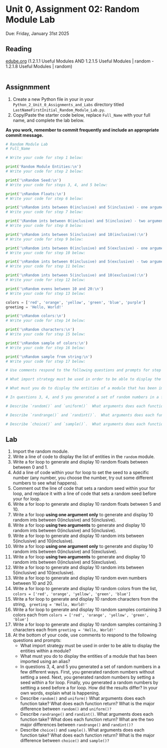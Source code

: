 # Unit 0, Assignment 02: Random Module Lab
Due: Friday, January 31st 2025

## Reading
[edube.org](edube.org) (1.2.1.1 Useful Modules AND 1.2.1.5 Useful Modules | random - 1.2.1.8 Useful Modules | random)<br><br>

## Assignmment
1. Create a new Python file in your in your `Python_2_Unit_0_Assignments_and_Labs` directory titled `LastNameFirstInitial_Random_Module_Lab.py`.
2. Copy/Paste the starter code below, replace `Full_Name` with your full name, and complete the lab below.

**As you work, remember to commit frequently and include an appropriate commit message.**

```python
# Random Module Lab
# Full_Name

# Write your code for step 1 below:

print('Random Module Entities:\n')
# Write your code for step 2 below:

print('\nRandom Seed:\n')
# Write your code for steps 3, 4, and 5 below:

print('\nRandom Floats:\n')
# Write your code for step 6 below:

print('\nRandom ints between 0(inclusive) and 5(inclusive) - one argument:\n')
# Write your code for step 7 below:

print('\Random ints between 0(inclusive) and 5(inclusive) - two arguments:\n')
# Write your code for step 8 below:

print('\nRandom ints between 5(inclusive) and 10(inclusive):\n')
# Write your code for step 9 below:

print('\nRandom ints between 0(inclusive) and 5(exclusive) - one argument:\n')
# Write your code for step 10 below:

print('\nRandom ints between 0(inclusive) and 5(exclusive) - two arguments:\n')
# Write your code for step 11 below:

print('\nRandom ints between 5(inclusive) and 10(exclusive):\n')
# Write your code for step 12 below:

print('\nRandom evens between 10 and 20:\n')
# Write your code for step 13 below:

colors = ['red', 'orange', 'yellow', 'green', 'blue', 'purple']
greeting = 'Hello, World!'

print('\nRandom colors:\n')
# Write your code for step 14 below:

print('\nRandom characters:\n')
# Write your code for step 15 below:

print('\nRandom sample of colors:\n')
# Write your code for step 16 below:

print('\nRandom sample from string:\n')
# Write your code for step 17 below:

# Use comments respond to the following questions and prompts for step 18 below each question/prompt:

# What import strategy must be used in order to be able to display the entities within a module?

# What must you do to display the entities of a module that has been imported using an alias?

# In questions 3, 4, and 5 you generated a set of random numbers in a few different ways.  First, you generated random numbers without setting a seed.  Next, you generated random numbers by setting a seed within a for loop.  Finally, you generated a random numbers by settting a seed before a for loop.  How did the results differ? In your own words, explain what is happening.

# Describe `random()` and `uniform()`  What arguments does each function take?  What does each function return? What is the major difference between `random()` and `uniform()?`

# Describe `randrange()` and `randint()`.  What arguments does each function take?  What does each function return? What are the two major differences between `randrange()` and `randint()?`

# Describe `choice()` and `sample()`.  What arguments does each function take?  What does each function return? What is the major differences between `choice()` and `sample()?`
```

## Lab
1. Import the random module.
2. Write a line of code to display the list of entities in the `random` module.
3. Write a for loop to generate and display 10 random floats between between 0 and 1.
4. Add a line of code within your for loop to set the seed to a specific number (any number, you choose the number, try out some different numbers to see what happens).
5. Comment out the line of code that sets a random seed within your for loop, and replace it with a line of code that sets a random seed before your for loop.
6. Write a for loop to generate and display 10 random floats between 5 and 10.
7. Write a for loop **using one argument only** to generate and display 10 random ints between 0(inclusive) and 5(inclusive).
8. Write a for loop **using two arguments** to generate and display 10 random ints between 0(inclusive) and 5(inclusive).
9. Write a for loop to generate and display 10 random ints between 5(inclusive) and 10(inclusive).
10. Write a for loop **using one argument only** to generate and display 10 random ints between 0(inclusive) and 5(exclusive).
11. Write a for loop **using two arguments** to generate and display 10 random ints between 0(inclusive) and 5(exclusive).
12. Write a for loop to generate and display 10 random ints between 5(inclusive) and 10(exclusive).
13. Write a for loop to generate and display 10 random even numbers between 10 and 20.
14. Write a for loop to generate and display 10 random colors from the list, `colors = ['red', 'orange', 'yellow', 'green', 'blue']`
15. Write a for loop to generate and display 10 random characters from the string, ` greeting = 'Hello, World!'`
16. Write a for loop to generate and display 10 random samples containing 3 colors each from `colors = ['red', 'orange', 'yellow', 'green', 'blue']`
17. Write a for loop to generate and display 10 random samples containing 3 characters each from `greeting = 'Hello, World!'`
18. At the bottom of your code, use comments to respond to the following questions and prompts:
     * What import strategy must be used in order to be able to display the entities within a module?
     * What must you do to display the entities of a module that has been imported using an alias?
     * In questions 3, 4, and 5 you generated a set of random numbers in a few different ways.  First, you generated random numbers without setting a seed.  Next, you generated random numbers by setting a seed within a for loop.  Finally, you generated a random numbers by settting a seed before a for loop.  How did the results differ? In your own words, explain what is happening.
     * Describe `random()` and `uniform()`  What arguments does each function take?  What does each function return? What is the major difference between `random()` and `uniform()?`
     * Describe `randrange()` and `randint()`.  What arguments does each function take?  What does each function return? What are the two major differences between `randrange()` and `randint()?`
     * Describe `choice()` and `sample()`.  What arguments does each function take?  What does each function return? What is the major difference between `choice()` and `sample()?`
       
